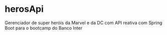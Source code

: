 # herosApi
Gerenciador de super heróis da Marvel e da DC com API reativa com Spring Boot para o bootcamp do Banco Inter
